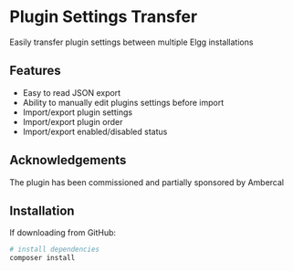 Plugin Settings Transfer
========================

Easily transfer plugin settings between multiple Elgg installations

## Features

* Easy to read JSON export
* Ability to manually edit plugins settings before import
* Import/export plugin settings
* Import/export plugin order
* Import/export enabled/disabled status

## Acknowledgements

The plugin has been commissioned and partially sponsored by Ambercal

## Installation

If downloading from GitHub:

```sh
# install dependencies
composer install
```
